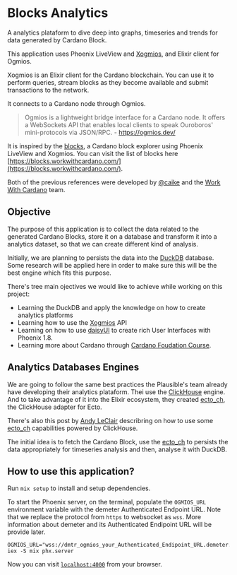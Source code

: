 # Blocks Analytics

A analytics plataform to dive deep into graphs, timeseries and trends for data generated by Cardano Block.

This application uses Phoenix LiveView and [Xogmios](https://github.com/wowica/xogmios), and Elixir client for Ogmios.

Xogmios is an Elixir client for the Cardano blockchain. You can use it to perform queries, stream blocks as they become available and submit transactions to the network.

It connects to a Cardano node through Ogmios.

> Ogmios is a lightweight bridge interface for a Cardano node. It offers a WebSockets API that enables local clients to speak Ouroboros' mini-protocols via JSON/RPC. - https://ogmios.dev/

It is inspired by the [blocks](https://github.com/wowica/blocks), a Cardano block explorer using Phoenix LiveView and Xogmios. You can visit the list of blocks here [https://blocks.workwithcardano.com/](https://blocks.workwithcardano.com/).

Both of the previous references were developed by [@caike](https://github.com/caike) and the [Work With Cardano](https://github.com/wowica) team.

## Objective

The purpose of this application is to collect the data related to the generated Cardano Blocks, store it on a database and transform it into a analytics dataset, so that we can create different kind of analysis.

Initially, we are planning to persists the data into the [DuckDB](https://duckdb.org) database. Some research will be applied here in order to make sure this will be the best engine which fits this purpose.

There's tree main ojectives we would like to achieve while working on this project:

* Learning the DuckDB and apply the knowledge on how to create analytics platforms
* Learning how to use the [Xogmios](https://github.com/wowica/xogmios) API
* Learning on how to use [daisyUI](https://daisyui.com/docs/install/phoenix/) to create rich User Interfaces with Phoenix 1.8.
* Learning more about Cardano through [Cardano Foudation Course](https://learn.academy.cardanofoundation.org/landing).

## Analytics Databases Engines

We are going to follow the same best practices the Plausible's team already have developing their analytics plataform. Thei use the [ClickHouse](https://clickhouse.com/clickhouse) engine. And to take advantage of it into the Elixir ecosystem, they created [ecto_ch](https://github.com/plausible/ecto_ch), the ClickHouse adapter for Ecto.

There's also this post by [Andy LeClair](https://andyleclair.dev/posts/2025/01-21-things-you-can-do-with-ecto.html) describring on how to use some [ecto_ch](https://github.com/plausible/ecto_ch) capabilities powered by ClickHouse.

The initial idea is to fetch the Cardano Block, use the [ecto_ch](https://github.com/plausible/ecto_ch) to persists the data appropriately for timeseries analysis and then, analyse it with DuckDB.

## How to use this application?

Run `mix setup` to install and setup dependencies.

To start the Phoenix server, on the terminal, populate the `OGMIOS_URL` environment variable with the demeter Authenticated Endpoint URL. Note that we replace the protocol from `https` to websocket as `wss`. More information about demeter and its Authenticated Endipoint URL will be provide later.

```shell
OGMIOS_URL="wss://dmtr_ogmios_your_Authenticated_Endipoint_URL.demeter.run" iex -S mix phx.server
```


Now you can visit [`localhost:4000`](http://localhost:4000) from your browser.
